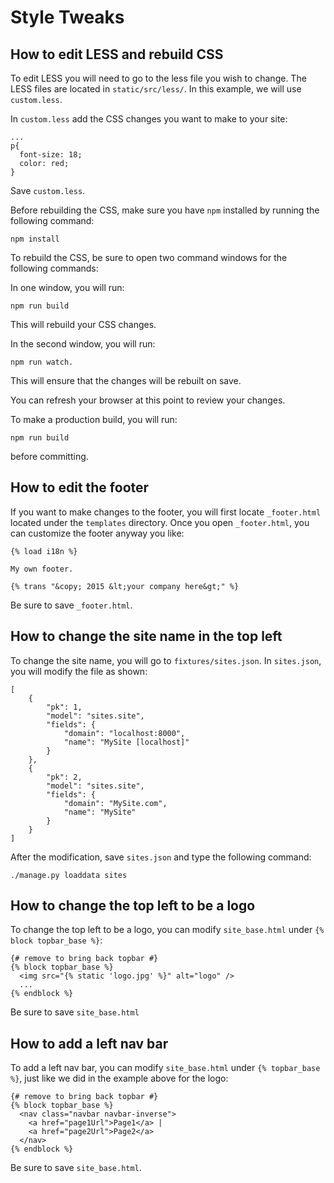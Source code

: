 # Style Tweaks


## How to edit LESS and rebuild CSS

To edit LESS you will need to go to the less file you wish to change. The LESS
files are located in `static/src/less/`. In this example, we will use
`custom.less`.

In `custom.less` add the CSS changes you want to make to your site:
```
...
p{
  font-size: 18;
  color: red;
}
```
Save `custom.less`.

Before rebuilding the CSS, make sure you have `npm` installed by running the
following command:
```
npm install
```

To rebuild the CSS, be sure to open two command windows for the following commands:

In one window, you will run:
```
npm run build
```
This will rebuild your CSS changes.

In the second window, you will run:
```
npm run watch.
```
This will ensure that the changes will be rebuilt on save.

You can refresh your browser at this point to review your changes.

To make a production build, you will run:
```
npm run build
```
before committing.
 
## How to edit the footer

If you want to make changes to the footer, you will first locate `_footer.html`
located under the `templates` directory. Once you open `_footer.html`, you can
customize the footer anyway you like:
```
{% load i18n %}

My own footer.

{% trans "&copy; 2015 &lt;your company here&gt;" %}
```

Be sure to save `_footer.html`.

## How to change the site name in the top left

To change the site name, you will go to `fixtures/sites.json`. In `sites.json`,
you will modify the file as shown:
```
[
    {
        "pk": 1,
        "model": "sites.site",
        "fields": {
            "domain": "localhost:8000",
            "name": "MySite [localhost]"
        }
    },
    {
        "pk": 2,
        "model": "sites.site",
        "fields": {
            "domain": "MySite.com",
            "name": "MySite"
        }
    }
]
```
After the modification, save `sites.json` and type the following command:
```
./manage.py loaddata sites
```

## How to change the top left to be a logo

To change the top left to be a logo, you can modify `site_base.html` under
`{% block topbar_base %}`:
```
{# remove to bring back topbar #}
{% block topbar_base %}
  <img src="{% static 'logo.jpg' %}" alt="logo" />
  ...
{% endblock %}
```

Be sure to save `site_base.html`

## How to add a left nav bar

To add a left nav bar, you can modify `site_base.html` under `{% topbar_base %}`,
just like we did in the example above for the logo:
```
{# remove to bring back topbar #}
{% block topbar_base %}
  <nav class="navbar navbar-inverse">
    <a href="page1Url">Page1</a> |
    <a href="page2Url">Page2</a>
  </nav>
{% endblock %}
```

Be sure to save `site_base.html`.
